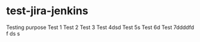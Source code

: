 # test-jira-jenkins
Testing purpose
Test 1
Test 2
Test 3
Test 4dsd
Test 5s
Test 6d
Test 7ddddfd
f
ds
s

